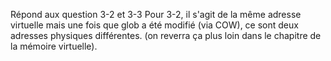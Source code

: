  Répond aux question 3-2 et 3-3
Pour 3-2, il s'agit de la même adresse virtuelle mais une fois que glob a été modifié (via COW), ce sont deux adresses physiques différentes. 
(on reverra ça plus loin dans le chapitre de la mémoire virtuelle).  
